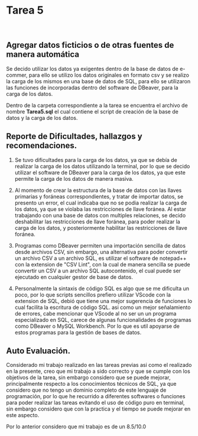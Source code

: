 # Tarea 5
<br>

## Agregar datos ficticios o de otras fuentes de manera automática 

Se decido utilizar los datos ya exigentes dentro de la base de datos de e-commer, para ello se utilizo los datos originales en formato csv y se realizo la carga de los mismos en una base de datos de SQL, para ello se utilizaron las funciones de incorporadas dentro del software de DBeaver, para la carga de los datos.

Dentro de la carpeta correspondiente a la tarea se encuentra el archivo de nombre **Tarea5.sql** el cual contiene el script de creación de la base de datos y la carga de los datos. 

## Reporte de Dificultades, hallazgos y recomendaciones.


1. Se tuvo dificultades para la carga de los datos, ya que se debía de realizar la carga de los datos utilizando la terminal, por lo que se decido utilizar el software de DBeaver para la carga de los datos, ya que este permite la carga de los datos de manera masiva.

2. Al momento de crear la estructura de la base de datos con las llaves primarias y foráneas correspondientes, y tratar de importar datos, se presento un error, el cual indicaba que no se podia realizar la carga de los datos, ya que se violaba las restricciones de llave foránea. Al estar trabajando con una base de datos con multiples relaciones, se decido deshabilitar las restricciones de llave foránea, para poder realizar la carga de los datos, y posteriormente habilitar las restricciones de llave foránea.

3. Programas como DBeaver permiten una importación sencilla de datos desde archivos CSV, sin embargo, una alternativa para poder convertir un archivo CSV a un archivo SQL, es utilizar el software de notepad++ con la extension de "CSV Lint", con la cual de manera sencilla se puede convertir un CSV a un archivo SQL autocontenido, el cual puede ser ejecutado en cualquier gestor de base de datos.

4. Personalmente la sintaxis de código SQL es algo que se me dificulta un poco, por lo que scripts sencillos prefiero utilizar VScode con la extension de SQL, debió que tiene una mejor sugerencia de funciones lo cual facilita la escritura de código SQL. asi como un mejor señalamiento de errores, cabe mencionar que VScode al no ser un un programa especializado en SQL, carece de algunas funcionalidades de programas como DBeaver o MySQL Workbench. Por lo que es util apoyarse de estos programas para la gestión de bases de datos.

## Auto Evaluación.

Considerado mi trabajo realizado en las tareas previas asi como el realizado en la presente, creo que mi trabajo a sido correcto y que se cumple con los objetivos de la tarea, sin embargo considero que se puede mejorar, principalmente respecto a los conocimientos técnicos de SQL, ya que considero que no tengo un dominio completo de este lenguaje de programación, por lo que he recurrido a diferentes softwares o funciones para poder realizar las tareas evitando el uso de código puro en terminal, sin embargo considero que con la practica y el tiempo se puede mejorar en este aspecto.

Por lo anterior considero que mi trabajo es de un 8.5/10.0